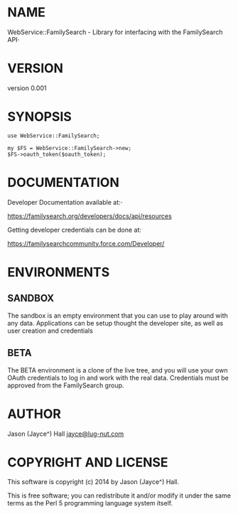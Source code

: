 # NAME

WebService::FamilySearch - Library for interfacing with the FamilySearch API⋅

# VERSION

version 0.001

# SYNOPSIS

    use WebService::FamilySearch;

    my $FS = WebService::FamilySearch->new;
    $FS->oauth_token($oauth_token);

# DOCUMENTATION

Developer Documentation available at:⋅

https://familysearch.org/developers/docs/api/resources

Getting developer credentials can be done at:

https://familysearchcommunity.force.com/Developer/

# ENVIRONMENTS

## SANDBOX

The sandbox is an empty environment that you can use to play around with any data. Applications can be setup thought the developer site, as well as user creation and credentials

## BETA

The BETA environment is a clone of the live tree, and you will use your own OAuth credentials to log in and work with the real data. Credentials must be approved from the FamilySearch group.



# AUTHOR

Jason (Jayce^) Hall <jayce@lug-nut.com>

# COPYRIGHT AND LICENSE

This software is copyright (c) 2014 by Jason (Jayce^) Hall.

This is free software; you can redistribute it and/or modify it under
the same terms as the Perl 5 programming language system itself.
